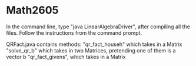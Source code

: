# Math2605
In the command line, type "java LinearAlgebraDriver", after compiling all the files.
Follow the instructions from the command prompt.

QRFact.java contains methods:
"qr_fact_househ" which takes in a Matrix
"solve_qr_b" which takes in two Matrices, pretending one of them is a vector b
"qr_fact_givens", which takes in a Matrix

